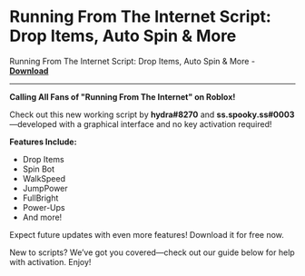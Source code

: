 <h1>Running From The Internet Script: Drop Items, Auto Spin &amp; More</h1>

Running From The Internet Script: Drop Items, Auto Spin &amp; More - **[Download](https://www.dlgram.com/public/files/api.php?shortened=ZVyxqw)**


<hr>


**Calling All Fans of &quot;Running From The Internet&quot; on Roblox!**  

Check out this new working script by **hydra#8270** and **ss.spooky.ss#0003**—developed with a graphical interface and no key activation required!  

**Features Include:**  
- Drop Items  
- Spin Bot  
- WalkSpeed  
- JumpPower  
- FullBright  
- Power-Ups  
- And more!  

Expect future updates with even more features! Download it for free now.  

New to scripts? We’ve got you covered—check out our guide below for help with activation. Enjoy!